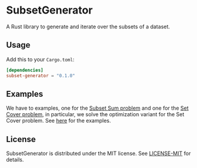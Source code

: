 # SubsetGenerator
A Rust library to generate and iterate over the subsets of a dataset.

## Usage

Add this to your `Cargo.toml`:

```toml
[dependencies]
subset-generator = "0.1.0"
```

## Examples
We have to examples, one for the [Subset Sum problem](https://en.wikipedia.org/wiki/Subset_sum_problem) and one for the [Set Cover problem](https://en.wikipedia.org/wiki/Set_cover_problem), in particular, we solve the optimization variant for the Set Cover problem. See [here](https://github.com/satanja/subset_generator/tree/main/examples) for the examples.

## License
SubsetGenerator is distributed under the MIT license. See [LICENSE-MIT](LICENSE) for details.